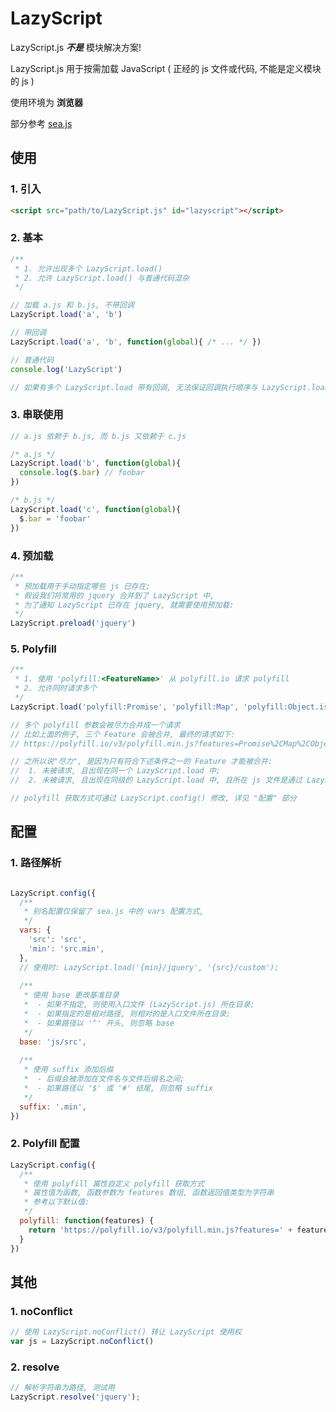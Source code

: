 # LazyScript
LazyScript.js ***不是*** 模块解决方案!

LazyScript.js 用于按需加载 JavaScript ( 正经的 js 文件或代码, 不能是定义模块的 js ) 

使用环境为 **浏览器**

部分参考 [sea.js](https://github.com/seajs/seajs)



## 使用

### 1. 引入

```html
<script src="path/to/LazyScript.js" id="lazyscript"></script>
```



### 2. 基本

```javascript
/**
 * 1. 允许出现多个 LazyScript.load()
 * 2. 允许 LazyScript.load() 与普通代码混杂
 */

// 加载 a.js 和 b.js, 不带回调
LazyScript.load('a', 'b')

// 带回调
LazyScript.load('a', 'b', function(global){ /* ... */ })

// 普通代码
console.log('LazyScript')

// 如果有多个 LazyScript.load 带有回调, 无法保证回调执行顺序与 LazyScript.load 出现顺序一致!

```



### 3. 串联使用

```javascript
// a.js 依赖于 b.js, 而 b.js 又依赖于 c.js

/* a.js */
LazyScript.load('b', function(global){ 
  console.log($.bar) // foobar
})

/* b.js */
LazyScript.load('c', function(global){
  $.bar = 'foobar'
})

```



### 4. 预加载

```javascript
/**
 * 预加载用于手动指定哪些 js 已存在;
 * 假设我们将常用的 jquery 合并到了 LazyScript 中,
 * 为了通知 LazyScript 已存在 jquery, 就需要使用预加载:
 */
LazyScript.preload('jquery')

```



### 5. Polyfill

```javascript
/**
 * 1. 使用 'polyfill:<FeatureName>' 从 polyfill.io 请求 polyfill
 * 2. 允许同时请求多个
 */
LazyScript.load('polyfill:Promise', 'polyfill:Map', 'polyfill:Object.is')

// 多个 polyfill 参数会被尽力合并成一个请求
// 比如上面的例子, 三个 Feature 会被合并, 最终的请求如下:
// https://polyfill.io/v3/polyfill.min.js?features=Promise%2CMap%2CObject.is

// 之所以说"尽力", 是因为只有符合下述条件之一的 Feature 才能被合并:
//  1. 未被请求, 且出现在同一个 LazyScript.load 中;
//  2. 未被请求, 且出现在同级的 LazyScript.load 中, 且所在 js 文件是通过 LazyScript.load 加载的;

// polyfill 获取方式可通过 LazyScript.config() 修改, 详见 "配置" 部分

```



## 配置

### 1. 路径解析

```javascript

LazyScript.config({
  /**
   * 别名配置仅保留了 sea.js 中的 vars 配置方式,
   */
  vars: {
    'src': 'src',
    'min': 'src.min',
  },
  // 使用时: LazyScript.load('{min}/jquery', '{src}/custom');
  
  /**
   * 使用 base 更改基准目录
   *  - 如果不指定, 则使用入口文件 (LazyScript.js) 所在目录;
   *  - 如果指定的是相对路径, 则相对的是入口文件所在目录;
   *  - 如果路径以 '^' 开头, 则忽略 base
   */
  base: 'js/src',
  
  /**
   * 使用 suffix 添加后缀
   *  - 后缀会被添加在文件名与文件后缀名之间;
   *  - 如果路径以 '$' 或 '#' 结尾, 则忽略 suffix
   */
  suffix: '.min',
})

```



### 2. Polyfill 配置

```javascript
LazyScript.config({
  /**
   * 使用 polyfill 属性自定义 polyfill 获取方式
   * 属性值为函数, 函数参数为 features 数组, 函数返回值类型为字符串
   * 参考以下默认值:
   */
  polyfill: function(features) {
    return 'https://polyfill.io/v3/polyfill.min.js?features=' + features.join('%2C');
  }
})
```



## 其他

### 1. noConflict

```javascript
// 使用 LazyScript.noConflict() 转让 LazyScript 使用权
var js = LazyScript.noConflict()

```



### 2. resolve

```javascript
// 解析字符串为路径, 测试用
LazyScript.resolve('jquery');

```
